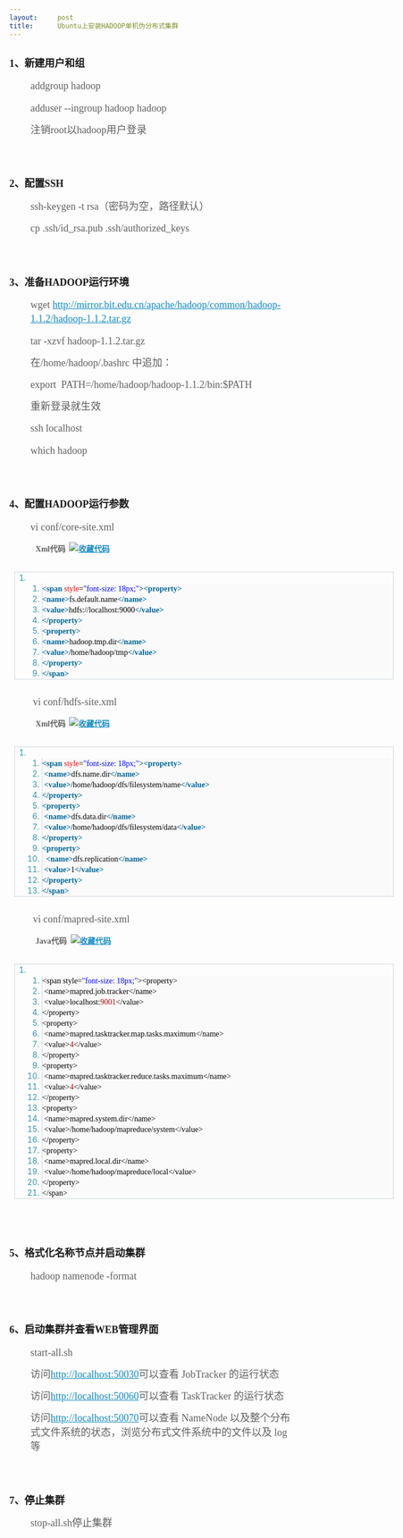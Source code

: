 ```yaml
---
layout:     post
title:      Ubuntu上安装HADOOP单机伪分布式集群
---
```

<div id="article_content" class="article_content clearfix csdn-tracking-statistics" data-pid="blog" data-mod="popu_307" data-dsm="post">
								            <link rel="stylesheet" href="https://csdnimg.cn/release/phoenix/template/css/ck_htmledit_views-f76675cdea.css">
						<div class="htmledit_views" id="content_views">
                
<h2><strong><span style="font-size:18px;"><span style="font-family:'Microsoft YaHei';">1、新建用户和组</span></span></strong></h2>
<blockquote style="border:none;">
<p style="font-size:14px;line-height:25.1875px;">
<span style="font-size:18px;"><span style="font-family:'Microsoft YaHei';">addgroup hadoop</span></span></p>
<p style="font-size:14px;line-height:25.1875px;">
<span style="font-size:18px;"><span style="font-family:'Microsoft YaHei';">adduser --ingroup hadoop hadoop</span></span></p>
<p style="font-size:14px;line-height:25.1875px;">
<span style="font-size:18px;"><span style="font-family:'Microsoft YaHei';">注销root以hadoop用户登录</span></span></p>
</blockquote>
<p style="font-size:14px;line-height:25.1875px;">
<span style="font-family:'Microsoft YaHei';"> </span></p>
<h2><strong><span style="font-size:18px;"><span style="font-family:'Microsoft YaHei';">2、配置SSH</span></span></strong></h2>
<blockquote style="border:none;">
<p style="font-size:14px;line-height:25.1875px;">
<span style="font-size:18px;"><span style="font-family:'Microsoft YaHei';">ssh-keygen -t rsa（密码为空，路径默认）</span></span></p>
<p style="font-size:14px;line-height:25.1875px;">
<span style="font-size:18px;"><span style="font-family:'Microsoft YaHei';">cp .ssh/id_rsa.pub .ssh/authorized_keys</span></span></p>
</blockquote>
<p style="font-size:14px;line-height:25.1875px;">
<span style="font-family:'Microsoft YaHei';"> </span></p>
<h2><strong><span style="font-size:18px;"><span style="font-family:'Microsoft YaHei';">3、准备HADOOP运行环境</span></span></strong></h2>
<blockquote style="border:none;">
<p style="font-size:14px;line-height:25.1875px;">
<span style="font-size:18px;"><span style="font-family:'Microsoft YaHei';">wget <a href="http://mirror.bit.edu.cn/apache/hadoop/common/hadoop-1.1.2/hadoop-1.1.2.tar.gz" rel="nofollow" style="color:rgb(16,138,198);">http://mirror.bit.edu.cn/apache/hadoop/common/hadoop-1.1.2/hadoop-1.1.2.tar.gz</a></span></span></p>
<p style="font-size:14px;line-height:25.1875px;">
<span style="font-size:18px;"><span style="font-family:'Microsoft YaHei';">tar -xzvf hadoop-1.1.2.tar.gz</span></span></p>
<p style="font-size:14px;line-height:25.1875px;">
<span style="font-size:18px;"><span style="font-family:'Microsoft YaHei';">在/home/hadoop/.bashrc 中追加：</span></span></p>
<p style="font-size:14px;line-height:25.1875px;">
<span style="font-size:18px;"><span style="font-family:'Microsoft YaHei';">export  PATH=/home/hadoop/hadoop-1.1.2/bin:$PATH</span></span></p>
<p style="font-size:14px;line-height:25.1875px;">
<span style="font-size:18px;"><span style="font-family:'Microsoft YaHei';">重新登录就生效</span></span></p>
<p style="font-size:14px;line-height:25.1875px;">
<span style="font-size:18px;"><span style="font-family:'Microsoft YaHei';">ssh localhost</span></span></p>
<p style="font-size:14px;line-height:25.1875px;">
<span style="font-size:18px;"><span style="font-family:'Microsoft YaHei';">which hadoop</span></span></p>
<p style="font-size:14px;line-height:25.1875px;">
<span style="font-family:'Microsoft YaHei';"> </span></p>
</blockquote>
<h2><strong><span style="font-size:18px;"><span style="font-family:'Microsoft YaHei';">4、配置HADOOP运行参数</span></span></strong></h2>
<blockquote style="border:none;">
<p style="font-size:14px;line-height:25.1875px;">
<span style="font-family:'Microsoft YaHei';"><span style="font-size:18px;">vi conf/core-site.xml</span><span style="font-size:18px;"> </span></span></p>
<div class="dp-highlighter" style="width:679px;overflow:auto;margin-left:9px;line-height:25.1875px;">
<div class="bar">
<div class="tools" style="font-weight:bold;"><span style="font-family:'Microsoft YaHei';">Xml代码  <a href="" rel="nofollow" title="收藏这段代码" style="color:rgb(16,138,198);"><img class="star" src="http://yangshangchuan.iteye.com/images/icon_star.png" alt="收藏代码" style="border:0px;"></a></span></div>
</div>
</div>
</blockquote>
<div class="dp-highlighter" style="width:679px;overflow:auto;margin-left:9px;line-height:25.1875px;">
<ol start="1" class="dp-xml" style="font-size:1em;line-height:1.4em;border:1px solid rgb(209,215,220);color:rgb(43,145,175);"><li><ol><li style="font-size:1em;border-left-width:1px;border-left-style:solid;border-left-color:rgb(209,215,220);background-color:rgb(250,250,250);line-height:18px;">
<span style="color:#000000;"><span style="font-family:'Microsoft YaHei';"><span class="tag" style="color:rgb(0,102,153);font-weight:bold;">&lt;</span><span class="tag-name" style="color:rgb(0,102,153);font-weight:bold;">span</span> <span class="attribute" style="color:#FF0000;">style</span>=<span class="attribute-value" style="color:#0000FF;">"font-size: 18px;"</span><span class="tag" style="color:rgb(0,102,153);font-weight:bold;">&gt;</span><span class="tag" style="color:rgb(0,102,153);font-weight:bold;">&lt;</span><span class="tag-name" style="color:rgb(0,102,153);font-weight:bold;">property</span><span class="tag" style="color:rgb(0,102,153);font-weight:bold;">&gt;</span>  </span></span></li><li style="font-size:1em;border-left-width:1px;border-left-style:solid;border-left-color:rgb(209,215,220);background-color:rgb(250,250,250);line-height:18px;">
<span style="color:#000000;"><span style="font-family:'Microsoft YaHei';"><span class="tag" style="color:rgb(0,102,153);font-weight:bold;">&lt;</span><span class="tag-name" style="color:rgb(0,102,153);font-weight:bold;">name</span><span class="tag" style="color:rgb(0,102,153);font-weight:bold;">&gt;</span>fs.default.name<span class="tag" style="color:rgb(0,102,153);font-weight:bold;">&lt;/</span><span class="tag-name" style="color:rgb(0,102,153);font-weight:bold;">name</span><span class="tag" style="color:rgb(0,102,153);font-weight:bold;">&gt;</span>  </span></span></li><li style="font-size:1em;border-left-width:1px;border-left-style:solid;border-left-color:rgb(209,215,220);background-color:rgb(250,250,250);line-height:18px;">
<span style="color:#000000;"><span style="font-family:'Microsoft YaHei';"><span class="tag" style="color:rgb(0,102,153);font-weight:bold;">&lt;</span><span class="tag-name" style="color:rgb(0,102,153);font-weight:bold;">value</span><span class="tag" style="color:rgb(0,102,153);font-weight:bold;">&gt;</span>hdfs://localhost:9000<span class="tag" style="color:rgb(0,102,153);font-weight:bold;">&lt;/</span><span class="tag-name" style="color:rgb(0,102,153);font-weight:bold;">value</span><span class="tag" style="color:rgb(0,102,153);font-weight:bold;">&gt;</span>  </span></span></li><li style="font-size:1em;border-left-width:1px;border-left-style:solid;border-left-color:rgb(209,215,220);background-color:rgb(250,250,250);line-height:18px;">
<span style="color:#000000;"><span style="font-family:'Microsoft YaHei';"><span class="tag" style="color:rgb(0,102,153);font-weight:bold;">&lt;/</span><span class="tag-name" style="color:rgb(0,102,153);font-weight:bold;">property</span><span class="tag" style="color:rgb(0,102,153);font-weight:bold;">&gt;</span>  </span></span></li><li style="font-size:1em;border-left-width:1px;border-left-style:solid;border-left-color:rgb(209,215,220);background-color:rgb(250,250,250);line-height:18px;">
<span style="color:#000000;"><span style="font-family:'Microsoft YaHei';"><span class="tag" style="color:rgb(0,102,153);font-weight:bold;">&lt;</span><span class="tag-name" style="color:rgb(0,102,153);font-weight:bold;">property</span><span class="tag" style="color:rgb(0,102,153);font-weight:bold;">&gt;</span>  </span></span></li><li style="font-size:1em;border-left-width:1px;border-left-style:solid;border-left-color:rgb(209,215,220);background-color:rgb(250,250,250);line-height:18px;">
<span style="color:#000000;"><span style="font-family:'Microsoft YaHei';"><span class="tag" style="color:rgb(0,102,153);font-weight:bold;">&lt;</span><span class="tag-name" style="color:rgb(0,102,153);font-weight:bold;">name</span><span class="tag" style="color:rgb(0,102,153);font-weight:bold;">&gt;</span>hadoop.tmp.dir<span class="tag" style="color:rgb(0,102,153);font-weight:bold;">&lt;/</span><span class="tag-name" style="color:rgb(0,102,153);font-weight:bold;">name</span><span class="tag" style="color:rgb(0,102,153);font-weight:bold;">&gt;</span>  </span></span></li><li style="font-size:1em;border-left-width:1px;border-left-style:solid;border-left-color:rgb(209,215,220);background-color:rgb(250,250,250);line-height:18px;">
<span style="color:#000000;"><span style="font-family:'Microsoft YaHei';"><span class="tag" style="color:rgb(0,102,153);font-weight:bold;">&lt;</span><span class="tag-name" style="color:rgb(0,102,153);font-weight:bold;">value</span><span class="tag" style="color:rgb(0,102,153);font-weight:bold;">&gt;</span>/home/hadoop/tmp<span class="tag" style="color:rgb(0,102,153);font-weight:bold;">&lt;/</span><span class="tag-name" style="color:rgb(0,102,153);font-weight:bold;">value</span><span class="tag" style="color:rgb(0,102,153);font-weight:bold;">&gt;</span>  </span></span></li><li style="font-size:1em;border-left-width:1px;border-left-style:solid;border-left-color:rgb(209,215,220);background-color:rgb(250,250,250);line-height:18px;">
<span style="color:#000000;"><span style="font-family:'Microsoft YaHei';"><span class="tag" style="color:rgb(0,102,153);font-weight:bold;">&lt;/</span><span class="tag-name" style="color:rgb(0,102,153);font-weight:bold;">property</span><span class="tag" style="color:rgb(0,102,153);font-weight:bold;">&gt;</span>  </span></span></li><li style="font-size:1em;border-left-width:1px;border-left-style:solid;border-left-color:rgb(209,215,220);background-color:rgb(250,250,250);line-height:18px;">
<span style="color:#000000;"><span style="font-family:'Microsoft YaHei';"><span class="tag" style="color:rgb(0,102,153);font-weight:bold;">&lt;/</span><span class="tag-name" style="color:rgb(0,102,153);font-weight:bold;">span</span><span class="tag" style="color:rgb(0,102,153);font-weight:bold;">&gt;</span>  </span></span></li></ol></li></ol></div>
<blockquote style="border:none;">
<p style="font-size:14px;line-height:25.1875px;">
<span style="font-family:'Microsoft YaHei';"><span style="font-size:18px;"> </span><span style="font-size:18px;">vi conf/hdfs-site.xml</span><span style="font-size:18px;"> </span></span></p>
<div class="dp-highlighter" style="width:679px;overflow:auto;margin-left:9px;line-height:25.1875px;">
<div class="bar">
<div class="tools" style="font-weight:bold;"><span style="font-family:'Microsoft YaHei';">Xml代码  <a href="" rel="nofollow" title="收藏这段代码" style="color:rgb(16,138,198);"><img class="star" src="http://yangshangchuan.iteye.com/images/icon_star.png" alt="收藏代码" style="border:0px;"></a></span></div>
</div>
</div>
</blockquote>
<div class="dp-highlighter" style="width:679px;overflow:auto;margin-left:9px;line-height:25.1875px;">
<ol start="1" class="dp-xml" style="font-size:1em;line-height:1.4em;border:1px solid rgb(209,215,220);color:rgb(43,145,175);"><li><ol><li style="font-size:1em;border-left-width:1px;border-left-style:solid;border-left-color:rgb(209,215,220);background-color:rgb(250,250,250);line-height:18px;">
<span style="color:#000000;"><span style="font-family:'Microsoft YaHei';"><span class="tag" style="color:rgb(0,102,153);font-weight:bold;">&lt;</span><span class="tag-name" style="color:rgb(0,102,153);font-weight:bold;">span</span> <span class="attribute" style="color:#FF0000;">style</span>=<span class="attribute-value" style="color:#0000FF;">"font-size: 18px;"</span><span class="tag" style="color:rgb(0,102,153);font-weight:bold;">&gt;</span><span class="tag" style="color:rgb(0,102,153);font-weight:bold;">&lt;</span><span class="tag-name" style="color:rgb(0,102,153);font-weight:bold;">property</span><span class="tag" style="color:rgb(0,102,153);font-weight:bold;">&gt;</span>  </span></span></li><li style="font-size:1em;border-left-width:1px;border-left-style:solid;border-left-color:rgb(209,215,220);background-color:rgb(250,250,250);line-height:18px;">
<span style="color:#000000;"><span style="font-family:'Microsoft YaHei';"> <span class="tag" style="color:rgb(0,102,153);font-weight:bold;">&lt;</span><span class="tag-name" style="color:rgb(0,102,153);font-weight:bold;">name</span><span class="tag" style="color:rgb(0,102,153);font-weight:bold;">&gt;</span>dfs.name.dir<span class="tag" style="color:rgb(0,102,153);font-weight:bold;">&lt;/</span><span class="tag-name" style="color:rgb(0,102,153);font-weight:bold;">name</span><span class="tag" style="color:rgb(0,102,153);font-weight:bold;">&gt;</span>  </span></span></li><li style="font-size:1em;border-left-width:1px;border-left-style:solid;border-left-color:rgb(209,215,220);background-color:rgb(250,250,250);line-height:18px;">
<span style="color:#000000;"><span style="font-family:'Microsoft YaHei';"> <span class="tag" style="color:rgb(0,102,153);font-weight:bold;">&lt;</span><span class="tag-name" style="color:rgb(0,102,153);font-weight:bold;">value</span><span class="tag" style="color:rgb(0,102,153);font-weight:bold;">&gt;</span>/home/hadoop/dfs/filesystem/name<span class="tag" style="color:rgb(0,102,153);font-weight:bold;">&lt;/</span><span class="tag-name" style="color:rgb(0,102,153);font-weight:bold;">value</span><span class="tag" style="color:rgb(0,102,153);font-weight:bold;">&gt;</span>  </span></span></li><li style="font-size:1em;border-left-width:1px;border-left-style:solid;border-left-color:rgb(209,215,220);background-color:rgb(250,250,250);line-height:18px;">
<span style="color:#000000;"><span style="font-family:'Microsoft YaHei';"><span class="tag" style="color:rgb(0,102,153);font-weight:bold;">&lt;/</span><span class="tag-name" style="color:rgb(0,102,153);font-weight:bold;">property</span><span class="tag" style="color:rgb(0,102,153);font-weight:bold;">&gt;</span>  </span></span></li><li style="font-size:1em;border-left-width:1px;border-left-style:solid;border-left-color:rgb(209,215,220);background-color:rgb(250,250,250);line-height:18px;">
<span style="color:#000000;"><span style="font-family:'Microsoft YaHei';"><span class="tag" style="color:rgb(0,102,153);font-weight:bold;">&lt;</span><span class="tag-name" style="color:rgb(0,102,153);font-weight:bold;">property</span><span class="tag" style="color:rgb(0,102,153);font-weight:bold;">&gt;</span>  </span></span></li><li style="font-size:1em;border-left-width:1px;border-left-style:solid;border-left-color:rgb(209,215,220);background-color:rgb(250,250,250);line-height:18px;">
<span style="color:#000000;"><span style="font-family:'Microsoft YaHei';"> <span class="tag" style="color:rgb(0,102,153);font-weight:bold;">&lt;</span><span class="tag-name" style="color:rgb(0,102,153);font-weight:bold;">name</span><span class="tag" style="color:rgb(0,102,153);font-weight:bold;">&gt;</span>dfs.data.dir<span class="tag" style="color:rgb(0,102,153);font-weight:bold;">&lt;/</span><span class="tag-name" style="color:rgb(0,102,153);font-weight:bold;">name</span><span class="tag" style="color:rgb(0,102,153);font-weight:bold;">&gt;</span>  </span></span></li><li style="font-size:1em;border-left-width:1px;border-left-style:solid;border-left-color:rgb(209,215,220);background-color:rgb(250,250,250);line-height:18px;">
<span style="color:#000000;"><span style="font-family:'Microsoft YaHei';"> <span class="tag" style="color:rgb(0,102,153);font-weight:bold;">&lt;</span><span class="tag-name" style="color:rgb(0,102,153);font-weight:bold;">value</span><span class="tag" style="color:rgb(0,102,153);font-weight:bold;">&gt;</span>/home/hadoop/dfs/filesystem/data<span class="tag" style="color:rgb(0,102,153);font-weight:bold;">&lt;/</span><span class="tag-name" style="color:rgb(0,102,153);font-weight:bold;">value</span><span class="tag" style="color:rgb(0,102,153);font-weight:bold;">&gt;</span>  </span></span></li><li style="font-size:1em;border-left-width:1px;border-left-style:solid;border-left-color:rgb(209,215,220);background-color:rgb(250,250,250);line-height:18px;">
<span style="color:#000000;"><span style="font-family:'Microsoft YaHei';"><span class="tag" style="color:rgb(0,102,153);font-weight:bold;">&lt;/</span><span class="tag-name" style="color:rgb(0,102,153);font-weight:bold;">property</span><span class="tag" style="color:rgb(0,102,153);font-weight:bold;">&gt;</span>  </span></span></li><li style="font-size:1em;border-left-width:1px;border-left-style:solid;border-left-color:rgb(209,215,220);background-color:rgb(250,250,250);line-height:18px;">
<span style="color:#000000;"><span style="font-family:'Microsoft YaHei';"><span class="tag" style="color:rgb(0,102,153);font-weight:bold;">&lt;</span><span class="tag-name" style="color:rgb(0,102,153);font-weight:bold;">property</span><span class="tag" style="color:rgb(0,102,153);font-weight:bold;">&gt;</span>  </span></span></li><li style="font-size:1em;border-left-width:1px;border-left-style:solid;border-left-color:rgb(209,215,220);background-color:rgb(250,250,250);line-height:18px;">
<span style="color:#000000;"><span style="font-family:'Microsoft YaHei';">  <span class="tag" style="color:rgb(0,102,153);font-weight:bold;">&lt;</span><span class="tag-name" style="color:rgb(0,102,153);font-weight:bold;">name</span><span class="tag" style="color:rgb(0,102,153);font-weight:bold;">&gt;</span>dfs.replication<span class="tag" style="color:rgb(0,102,153);font-weight:bold;">&lt;/</span><span class="tag-name" style="color:rgb(0,102,153);font-weight:bold;">name</span><span class="tag" style="color:rgb(0,102,153);font-weight:bold;">&gt;</span>  </span></span></li><li style="font-size:1em;border-left-width:1px;border-left-style:solid;border-left-color:rgb(209,215,220);background-color:rgb(250,250,250);line-height:18px;">
<span style="color:#000000;"><span style="font-family:'Microsoft YaHei';"> <span class="tag" style="color:rgb(0,102,153);font-weight:bold;">&lt;</span><span class="tag-name" style="color:rgb(0,102,153);font-weight:bold;">value</span><span class="tag" style="color:rgb(0,102,153);font-weight:bold;">&gt;</span>1<span class="tag" style="color:rgb(0,102,153);font-weight:bold;">&lt;/</span><span class="tag-name" style="color:rgb(0,102,153);font-weight:bold;">value</span><span class="tag" style="color:rgb(0,102,153);font-weight:bold;">&gt;</span>  </span></span></li><li style="font-size:1em;border-left-width:1px;border-left-style:solid;border-left-color:rgb(209,215,220);background-color:rgb(250,250,250);line-height:18px;">
<span style="color:#000000;"><span style="font-family:'Microsoft YaHei';"><span class="tag" style="color:rgb(0,102,153);font-weight:bold;">&lt;/</span><span class="tag-name" style="color:rgb(0,102,153);font-weight:bold;">property</span><span class="tag" style="color:rgb(0,102,153);font-weight:bold;">&gt;</span>  </span></span></li><li style="font-size:1em;border-left-width:1px;border-left-style:solid;border-left-color:rgb(209,215,220);background-color:rgb(250,250,250);line-height:18px;">
<span style="color:#000000;"><span style="font-family:'Microsoft YaHei';"><span class="tag" style="color:rgb(0,102,153);font-weight:bold;">&lt;/</span><span class="tag-name" style="color:rgb(0,102,153);font-weight:bold;">span</span><span class="tag" style="color:rgb(0,102,153);font-weight:bold;">&gt;</span>  </span></span></li></ol></li></ol></div>
<blockquote style="border:none;">
<p style="font-size:14px;line-height:25.1875px;">
<span style="font-family:'Microsoft YaHei';"><span style="font-size:18px;"> </span><span style="font-size:18px;">vi conf/mapred-site.xml</span></span></p>
<div class="dp-highlighter" style="width:679px;overflow:auto;margin-left:9px;line-height:25.1875px;">
<div class="bar">
<div class="tools" style="font-weight:bold;"><span style="font-family:'Microsoft YaHei';">Java代码  <a href="" rel="nofollow" title="收藏这段代码" style="color:rgb(16,138,198);"><img class="star" src="http://yangshangchuan.iteye.com/images/icon_star.png" alt="收藏代码" style="border:0px;"></a></span></div>
</div>
</div>
</blockquote>
<div class="dp-highlighter" style="width:679px;overflow:auto;margin-left:9px;line-height:25.1875px;">
<ol start="1" class="dp-j" style="font-size:1em;line-height:1.4em;border:1px solid rgb(209,215,220);color:rgb(43,145,175);"><li><ol><li style="font-size:1em;border-left-width:1px;border-left-style:solid;border-left-color:rgb(209,215,220);background-color:rgb(250,250,250);line-height:18px;">
<span style="color:#000000;"><span style="font-family:'Microsoft YaHei';">&lt;span style=<span class="string" style="color:#0000FF;">"font-size: 18px;"</span>&gt;&lt;property&gt;  </span></span></li><li style="font-size:1em;border-left-width:1px;border-left-style:solid;border-left-color:rgb(209,215,220);background-color:rgb(250,250,250);line-height:18px;">
<span style="color:#000000;"><span style="font-family:'Microsoft YaHei';"> &lt;name&gt;mapred.job.tracker&lt;/name&gt;  </span></span></li><li style="font-size:1em;border-left-width:1px;border-left-style:solid;border-left-color:rgb(209,215,220);background-color:rgb(250,250,250);line-height:18px;">
<span style="color:#000000;"><span style="font-family:'Microsoft YaHei';"> &lt;value&gt;localhost:<span class="number" style="color:rgb(192,0,0);">9001</span>&lt;/value&gt;  </span></span></li><li style="font-size:1em;border-left-width:1px;border-left-style:solid;border-left-color:rgb(209,215,220);background-color:rgb(250,250,250);line-height:18px;">
<span style="color:#000000;"><span style="font-family:'Microsoft YaHei';">&lt;/property&gt;  </span></span></li><li style="font-size:1em;border-left-width:1px;border-left-style:solid;border-left-color:rgb(209,215,220);background-color:rgb(250,250,250);line-height:18px;">
<span style="color:#000000;"><span style="font-family:'Microsoft YaHei';">&lt;property&gt;  </span></span></li><li style="font-size:1em;border-left-width:1px;border-left-style:solid;border-left-color:rgb(209,215,220);background-color:rgb(250,250,250);line-height:18px;">
<span style="color:#000000;"><span style="font-family:'Microsoft YaHei';"> &lt;name&gt;mapred.tasktracker.map.tasks.maximum&lt;/name&gt;  </span></span></li><li style="font-size:1em;border-left-width:1px;border-left-style:solid;border-left-color:rgb(209,215,220);background-color:rgb(250,250,250);line-height:18px;">
<span style="color:#000000;"><span style="font-family:'Microsoft YaHei';"> &lt;value&gt;<span class="number" style="color:rgb(192,0,0);">4</span>&lt;/value&gt;  </span></span></li><li style="font-size:1em;border-left-width:1px;border-left-style:solid;border-left-color:rgb(209,215,220);background-color:rgb(250,250,250);line-height:18px;">
<span style="color:#000000;"><span style="font-family:'Microsoft YaHei';">&lt;/property&gt;  </span></span></li><li style="font-size:1em;border-left-width:1px;border-left-style:solid;border-left-color:rgb(209,215,220);background-color:rgb(250,250,250);line-height:18px;">
<span style="color:#000000;"><span style="font-family:'Microsoft YaHei';">&lt;property&gt;  </span></span></li><li style="font-size:1em;border-left-width:1px;border-left-style:solid;border-left-color:rgb(209,215,220);background-color:rgb(250,250,250);line-height:18px;">
<span style="color:#000000;"><span style="font-family:'Microsoft YaHei';"> &lt;name&gt;mapred.tasktracker.reduce.tasks.maximum&lt;/name&gt;  </span></span></li><li style="font-size:1em;border-left-width:1px;border-left-style:solid;border-left-color:rgb(209,215,220);background-color:rgb(250,250,250);line-height:18px;">
<span style="color:#000000;"><span style="font-family:'Microsoft YaHei';"> &lt;value&gt;<span class="number" style="color:rgb(192,0,0);">4</span>&lt;/value&gt;  </span></span></li><li style="font-size:1em;border-left-width:1px;border-left-style:solid;border-left-color:rgb(209,215,220);background-color:rgb(250,250,250);line-height:18px;">
<span style="color:#000000;"><span style="font-family:'Microsoft YaHei';">&lt;/property&gt;  </span></span></li><li style="font-size:1em;border-left-width:1px;border-left-style:solid;border-left-color:rgb(209,215,220);background-color:rgb(250,250,250);line-height:18px;">
<span style="color:#000000;"><span style="font-family:'Microsoft YaHei';">&lt;property&gt;  </span></span></li><li style="font-size:1em;border-left-width:1px;border-left-style:solid;border-left-color:rgb(209,215,220);background-color:rgb(250,250,250);line-height:18px;">
<span style="color:#000000;"><span style="font-family:'Microsoft YaHei';"> &lt;name&gt;mapred.system.dir&lt;/name&gt;  </span></span></li><li style="font-size:1em;border-left-width:1px;border-left-style:solid;border-left-color:rgb(209,215,220);background-color:rgb(250,250,250);line-height:18px;">
<span style="color:#000000;"><span style="font-family:'Microsoft YaHei';"> &lt;value&gt;/home/hadoop/mapreduce/system&lt;/value&gt;  </span></span></li><li style="font-size:1em;border-left-width:1px;border-left-style:solid;border-left-color:rgb(209,215,220);background-color:rgb(250,250,250);line-height:18px;">
<span style="color:#000000;"><span style="font-family:'Microsoft YaHei';">&lt;/property&gt;  </span></span></li><li style="font-size:1em;border-left-width:1px;border-left-style:solid;border-left-color:rgb(209,215,220);background-color:rgb(250,250,250);line-height:18px;">
<span style="color:#000000;"><span style="font-family:'Microsoft YaHei';">&lt;property&gt;  </span></span></li><li style="font-size:1em;border-left-width:1px;border-left-style:solid;border-left-color:rgb(209,215,220);background-color:rgb(250,250,250);line-height:18px;">
<span style="color:#000000;"><span style="font-family:'Microsoft YaHei';"> &lt;name&gt;mapred.local.dir&lt;/name&gt;  </span></span></li><li style="font-size:1em;border-left-width:1px;border-left-style:solid;border-left-color:rgb(209,215,220);background-color:rgb(250,250,250);line-height:18px;">
<span style="color:#000000;"><span style="font-family:'Microsoft YaHei';"> &lt;value&gt;/home/hadoop/mapreduce/local&lt;/value&gt;  </span></span></li><li style="font-size:1em;border-left-width:1px;border-left-style:solid;border-left-color:rgb(209,215,220);background-color:rgb(250,250,250);line-height:18px;">
<span style="color:#000000;"><span style="font-family:'Microsoft YaHei';">&lt;/property&gt;  </span></span></li><li style="font-size:1em;border-left-width:1px;border-left-style:solid;border-left-color:rgb(209,215,220);background-color:rgb(250,250,250);line-height:18px;">
<span style="color:#000000;"><span style="font-family:'Microsoft YaHei';">&lt;/span&gt;  </span></span></li></ol></li></ol></div>
<p style="font-size:14px;line-height:25.1875px;">
<span style="font-family:'Microsoft YaHei';"> </span></p>
<h2><strong><span style="font-size:18px;"><span style="font-family:'Microsoft YaHei';">5、格式化名称节点并启动集群</span></span></strong></h2>
<blockquote style="border:none;">
<p style="font-size:14px;line-height:25.1875px;">
<span style="font-size:18px;"><span style="font-family:'Microsoft YaHei';">hadoop namenode -format</span></span></p>
</blockquote>
<p style="font-size:14px;line-height:25.1875px;">
<span style="font-family:'Microsoft YaHei';"> </span></p>
<h2><strong><span style="font-size:18px;"><span style="font-family:'Microsoft YaHei';">6、启动集群并查看WEB管理界面</span></span></strong></h2>
<blockquote style="border:none;">
<p style="font-size:14px;line-height:25.1875px;">
<span style="font-size:18px;"><span style="font-family:'Microsoft YaHei';">start-all.sh</span></span></p>
<p style="font-size:14px;line-height:25.1875px;">
<span style="font-size:18px;"><span style="font-family:'Microsoft YaHei';">访问<a href="http://localhost:50030/" rel="nofollow" style="color:rgb(16,138,198);">http://localhost:50030</a>可以查看 JobTracker 的运行状态</span></span></p>
<p style="font-size:14px;line-height:25.1875px;">
<span style="font-size:18px;"><span style="font-family:'Microsoft YaHei';">访问<a href="http://localhost:50060/" rel="nofollow" style="color:rgb(16,138,198);">http://localhost:50060</a>可以查看 TaskTracker 的运行状态</span></span></p>
<p style="font-size:14px;line-height:25.1875px;">
<span style="font-size:18px;"><span style="font-family:'Microsoft YaHei';">访问<a href="http://localhost:50070/" rel="nofollow" style="color:rgb(16,138,198);">http://localhost:50070</a>可以查看 NameNode 以及整个分布式文件系统的状态，浏览分布式文件系统中的文件以及 log 等</span></span></p>
</blockquote>
<p style="font-size:14px;line-height:25.1875px;">
<span style="font-family:'Microsoft YaHei';"> </span></p>
<h2><strong><span style="font-size:18px;"><span style="font-family:'Microsoft YaHei';">7、停止集群</span></span></strong></h2>
<blockquote style="border:none;">
<p style="font-size:14px;line-height:25.1875px;">
<span style="font-size:18px;"><span style="font-family:'Microsoft YaHei';">stop-all.sh停止集群</span></span></p>
</blockquote>
            </div>
                </div>